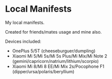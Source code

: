 Local Manifests
=====================================

My local manifests. 

Created for friends/mates usage and mine also.

Devices included:

- OnePlus 5/5T (cheeseburguer/dumpling)
- Xiaomi Mi 5/Mi 5s/Mi 5s Plus/Mi Mix/Mi Note 2 (gemini/capricorn/natrium/lithium/scorpio)
- Xiaomi Mi 8/Mi 8 EE/Mi Mix 2s/Pocophone F1 (dipper/ursa/polaris/beryllium)
